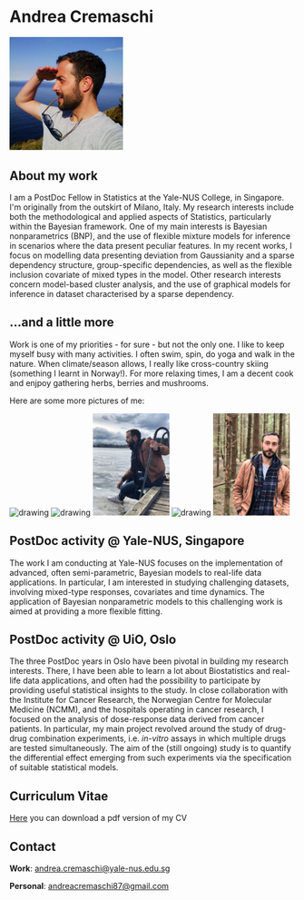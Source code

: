 # Andrea Cremaschi
<img src="MainFig2.jpg" alt="drawing" width="200"/>

## About my work
I am a PostDoc Fellow in Statistics at the Yale-NUS College, in Singapore. I'm originally from the outskirt of Milano, Italy.
My research interests include both the methodological and applied aspects of Statistics,
particularly within the Bayesian framework.
One of my main interests is Bayesian nonparametrics (BNP), and the use of flexible mixture
models for inference in scenarios where the data present peculiar features. In my recent
works, I focus on modelling data presenting deviation from Gaussianity and a sparse
dependency structure, group-specific dependencies, as well as the flexible inclusion covariate of
mixed types in the model. Other research interests concern model-based cluster analysis, and the use of graphical models for inference in dataset characterised by a sparse dependency.

## ...and a little more
Work is one of my priorities - for sure - but not the only one. I like to keep myself busy with many activities. I often swim, spin, do yoga and walk in the nature. When climate/season allows, I really like cross-country skiing (something I learnt in Norway!). For more relaxing times, I am a decent cook and enjpoy gathering herbs, berries and mushrooms.

Here are some more pictures of me:

<img src="subFig2.jpg" alt="drawing" width="135"/>  <img src="subFig3.jpg" alt="drawing" width="135"/>  <img src="subFig4.jpg" alt="drawing" width="135"/> <img src="subFig5.jpg" alt="drawing" width="135"/> <img src="subFig6.jpg" alt="drawing" width="135"/>

## PostDoc activity @ Yale-NUS, Singapore
The work I am conducting at Yale-NUS focuses on the implementation of advanced, often semi-parametric, Bayesian models to real-life data applications. In particular, I am interested in studying challenging datasets, involving mixed-type responses, covariates and time dynamics. The application of Bayesian nonparametric models to this challenging work is aimed at providing a more flexible fitting.

## PostDoc activity @ UiO, Oslo
The three PostDoc years in Oslo have been pivotal in building my research interests. There, I have been able to learn a lot about Biostatistics and real-life data applications, and often had the possibility to participate by providing useful statistical insights to the study.
In close collaboration with the Institute for Cancer Research, the Norwegian Centre for Molecular Medicine (NCMM), and the hospitals operating in cancer research, I focused on the analysis of dose-response data derived from cancer patients. In particular, my main project revolved around the study of drug-drug combination experiments, i.e. _in-vitro_ assays in which multiple drugs are tested simultaneously. The aim of the (still ongoing) study is to quantify the differential effect emerging from such experiments via the specification of suitable statistical models. 

## Curriculum Vitae
[Here](https://github.com/AndCre87/andreacremaschi.github.io/raw/master/CV_Cremaschi.pdf) you can download a pdf version of my CV


## Contact
**Work**: andrea.cremaschi@yale-nus.edu.sg

**Personal**: andreacremaschi87@gmail.com

